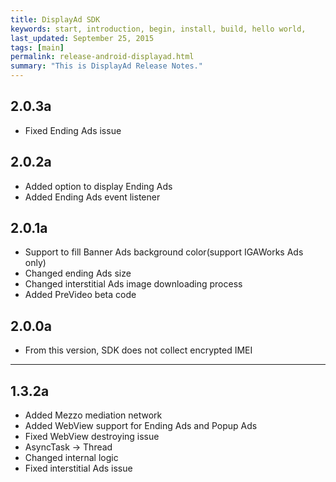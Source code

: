 ```yaml
---
title: DisplayAd SDK
keywords: start, introduction, begin, install, build, hello world,
last_updated: September 25, 2015
tags: [main]
permalink: release-android-displayad.html
summary: "This is DisplayAd Release Notes."
---
```


## 2.0.3a
* Fixed Ending Ads issue

## 2.0.2a
* Added option to display Ending Ads
* Added Ending Ads event listener


## 2.0.1a
* Support to fill Banner Ads background color(support IGAWorks Ads only)
* Changed ending Ads size
* Changed interstitial Ads image downloading process
* Added PreVideo beta code


## 2.0.0a
* From this version, SDK does not collect encrypted IMEI

---

## 1.3.2a
* Added Mezzo mediation network
* Added WebView support for Ending Ads and Popup Ads
* Fixed WebView destroying issue
* AsyncTask -> Thread
* Changed internal logic
* Fixed interstitial Ads issue
